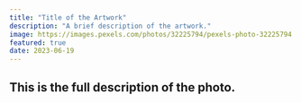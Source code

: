 ```yaml
---
title: "Title of the Artwork"
description: "A brief description of the artwork."
image: https://images.pexels.com/photos/32225794/pexels-photo-32225794.jpeg?auto=compress&cs=tinysrgb&w=1260&h=750&dpr=2
featured: true
date: 2023-06-19
---
```


## This is the full description of the photo.
